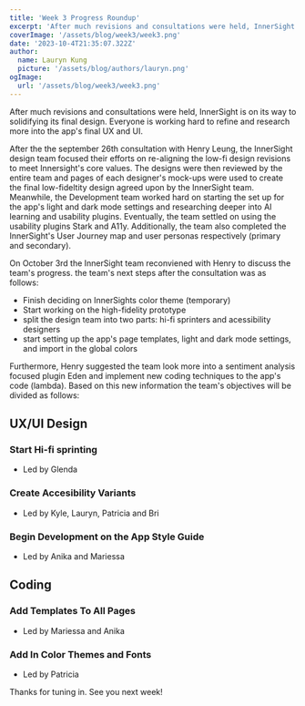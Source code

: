 ```yaml
---
title: 'Week 3 Progress Roundup'
excerpt: 'After much revisions and consultations were held, InnerSight is on its way to solidifying its final design. Everyone is working hard to refine and design the app's final UX and UI.'
coverImage: '/assets/blog/week3/week3.png'
date: '2023-10-4T21:35:07.322Z'
author:
  name: Lauryn Kung
  picture: '/assets/blog/authors/lauryn.png'
ogImage:
  url: '/assets/blog/week3/week3.png'
---
```


After much revisions and consultations were held, InnerSight is on its way to solidifying its final design. Everyone is working hard to refine and research more into the app's final UX and UI.

After the the september 26th consultation with Henry Leung, the InnerSight design team focused their efforts on re-aligning the low-fi design revisions to meet Innersight's core values. The designs were then reviewed by the entire team and pages of each designer's mock-ups were used to create the final low-fideltity design agreed upon by the InnerSight team. Meanwhile, the Development team worked hard on starting the set up for the app's light and dark mode settings and researching deeper into AI learning and usability plugins. Eventually, the team settled on using the usability plugins Stark and A11y. Additionally, the team also completed the InnerSight's User Journey map and user personas respectively (primary and secondary).

On October 3rd the InnerSight team reconviened with Henry to discuss the team's progress. the team's next steps after the consultation was as follows:
- Finish deciding on InnerSights color theme (temporary)
- Start working on the high-fidelity prototype
- split the design team into two parts: hi-fi sprinters and acessibility designers
- start setting up the app's page templates, light and dark mode settings, and import in the global colors

Furthermore, Henry suggested the team look more into a sentiment analysis focused plugin Eden and implement new coding techniques to the app's code (lambda). Based on this new information the team's objectives will be divided as follows:

## UX/UI Design
### Start Hi-fi sprinting
- Led by Glenda
### Create Accesibility Variants
- Led by Kyle, Lauryn, Patricia and Bri
### Begin Development on the App Style Guide
- Led by Anika and Mariessa
## Coding
### Add Templates To All Pages
- Led by Mariessa and Anika
### Add In Color Themes and Fonts
- Led by Patricia

Thanks for tuning in. See you next week!

